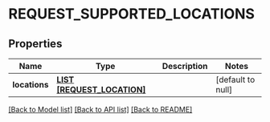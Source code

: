 # REQUEST_SUPPORTED_LOCATIONS

## Properties
Name | Type | Description | Notes
------------ | ------------- | ------------- | -------------
**locations** | [**LIST [REQUEST_LOCATION]**](RequestLocation.md) |  | [default to null]

[[Back to Model list]](../README.md#documentation-for-models) [[Back to API list]](../README.md#documentation-for-api-endpoints) [[Back to README]](../README.md)


